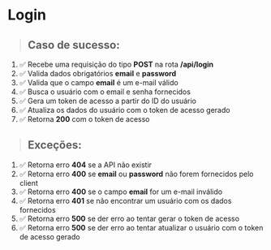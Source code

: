# Login

> ## Caso de sucesso:

1. ✅ Recebe uma requisição do tipo **POST** na rota **/api/login**
2. ✅ Valida dados obrigatórios **email** e **password**
3. ✅ Valida que o campo **email** é um e-mail válido
4. ✅ Busca o usuário com o email e senha fornecidos
5. ✅ Gera um token de acesso a partir do ID do usuário
6. ✅ Atualiza os dados do usuário com o token de acesso gerado
7. ✅ Retorna **200** com o token de acesso

> ## Exceções:

1. ✅ Retorna erro **404** se a API não existir
2. ✅ Retorna erro **400** se **email** ou **password** não forem fornecidos pelo client
3. ✅ Retorna erro **400** se o campo **email** for um e-mail inválido
4. ✅ Retorna erro **401** se não encontrar um usuário com os dados fornecidos
5. ✅ Retorna erro **500** se der erro ao tentar gerar o token de acesso
6. ✅ Retorna erro **500** se der erro ao tentar atualizar o usuário com o token de acesso gerado
